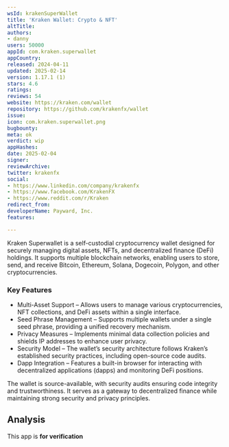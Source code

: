 ```yaml
---
wsId: krakenSuperWallet
title: 'Kraken Wallet: Crypto & NFT'
altTitle: 
authors:
- danny
users: 50000
appId: com.kraken.superwallet
appCountry: 
released: 2024-04-11
updated: 2025-02-14
version: 1.17.1 (1)
stars: 4.6
ratings: 
reviews: 54
website: https://kraken.com/wallet
repository: https://github.com/krakenfx/wallet
issue: 
icon: com.kraken.superwallet.png
bugbounty: 
meta: ok
verdict: wip
appHashes: 
date: 2025-02-04
signer: 
reviewArchive: 
twitter: krakenfx
social:
- https://www.linkedin.com/company/krakenfx
- https://www.facebook.com/KrakenFX
- https://www.reddit.com/r/Kraken
redirect_from: 
developerName: Payward, Inc.
features: 

---
```


Kraken Superwallet is a self-custodial cryptocurrency wallet designed for securely managing digital assets, NFTs, and decentralized finance (DeFi) holdings. It supports multiple blockchain networks, enabling users to store, send, and receive Bitcoin, Ethereum, Solana, Dogecoin, Polygon, and other cryptocurrencies.

### Key Features

- Multi-Asset Support – Allows users to manage various cryptocurrencies, NFT collections, and DeFi assets within a single interface.
- Seed Phrase Management – Supports multiple wallets under a single seed phrase, providing a unified recovery mechanism.
- Privacy Measures – Implements minimal data collection policies and shields IP addresses to enhance user privacy.
- Security Model – The wallet’s security architecture follows Kraken’s established security practices, including open-source code audits.
- Dapp Integration – Features a built-in browser for interacting with decentralized applications (dapps) and monitoring DeFi positions.

The wallet is source-available, with security audits ensuring code integrity and trustworthiness. It serves as a gateway to decentralized finance while maintaining strong security and privacy principles.

## Analysis

This app is **for verification**